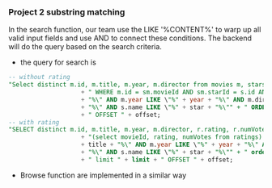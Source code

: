 ### Project 2 substring matching
In the search function, our team use the LIKE '%CONTENT%' to warp up all valid input fields and use AND to connect these conditions.
The backend will do the query based on the search criteria.

- the query for search is
```sql
-- without rating
"Select distinct m.id, m.title, m.year, m.director from movies m, stars_in_movies sm, stars s"
					+ " WHERE m.id = sm.movieId AND sm.starId = s.id AND m.title LIKE \"%" + title
					+ "%\" AND m.year LIKE \"%" + year + "%\" AND m.director LIKE \"%" + director
					+ "%\" AND s.name LIKE \"%" + star + "%\"" + " ORDER BY " + sequenceBase + " " + ascOrDes + " LIMIT " + limit
					+ " OFFSET " + offset;
-- with rating    
"SELECT distinct m.id, m.title, m.year, m.director, r.rating, r.numVotes from movies m,  stars_in_movies sm, stars s, "
					+ "(select movieId, rating, numVotes from ratings) as r where r.movieId = m.id AND m.id = sm.movieId AND sm.starId = s.id AND m.title LIKE \"%"
					+ title + "%\" AND m.year LIKE \"%" + year + "%\" AND m.director LIKE \"%" + director
					+ "%\" AND s.name LIKE \"%" + star + "%\"" + " order by " + sequenceBase + " " + ascOrDes
					+ " limit " + limit + " OFFSET " + offset;
```

- Browse function are implemented in a similar way
